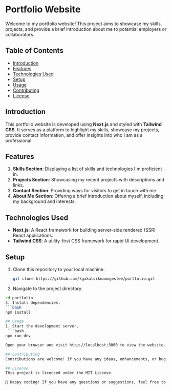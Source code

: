 # Portfolio Website

Welcome to my portfolio website! This project aims to showcase my skills, projects, and provide a brief introduction about me to potential employers or collaborators.

## Table of Contents
- [Introduction](#introduction)
- [Features](#features)
- [Technologies Used](#technologies-used)
- [Setup](#setup)
- [Usage](#usage)
- [Contributing](#contributing)
- [License](#license)

## Introduction
This portfolio website is developed using **Next.js** and styled with **Tailwind CSS**. It serves as a platform to highlight my skills, showcase my projects, provide contact information, and offer insights into who I am as a professional.

## Features
1. **Skills Section**: Displaying a list of skills and technologies I'm proficient in.
2. **Projects Section**: Showcasing my recent projects with descriptions and links.
3. **Contact Section**: Providing ways for visitors to get in touch with me.
4. **About Me Section**: Offering a brief introduction about myself, including my background and interests.

## Technologies Used
- **Next.js**: A React framework for building server-side rendered (SSR) React applications.
- **Tailwind CSS**: A utility-first CSS framework for rapid UI development.

## Setup
1. Clone this repository to your local machine.
   ```bash
   git clone https://github.com/kgakatsikeamogestwe/portfolio.git
2. Navigate to the project directory.
  ```bash   
  cd portfolio
3. Install dependencies.
  ```bash
  npm install

## Usage
1. Start the development server.
   ```bash
  npm run dev

Open your browser and visit http://localhost:3000 to view the website.

## Contributing
Contributions are welcome! If you have any ideas, enhancements, or bug fixes, feel free to open an issue or create a pull request.

## License
This project is licensed under the MIT License.

🚀 Happy coding! If you have any questions or suggestions, feel free to reach out! 🌟
